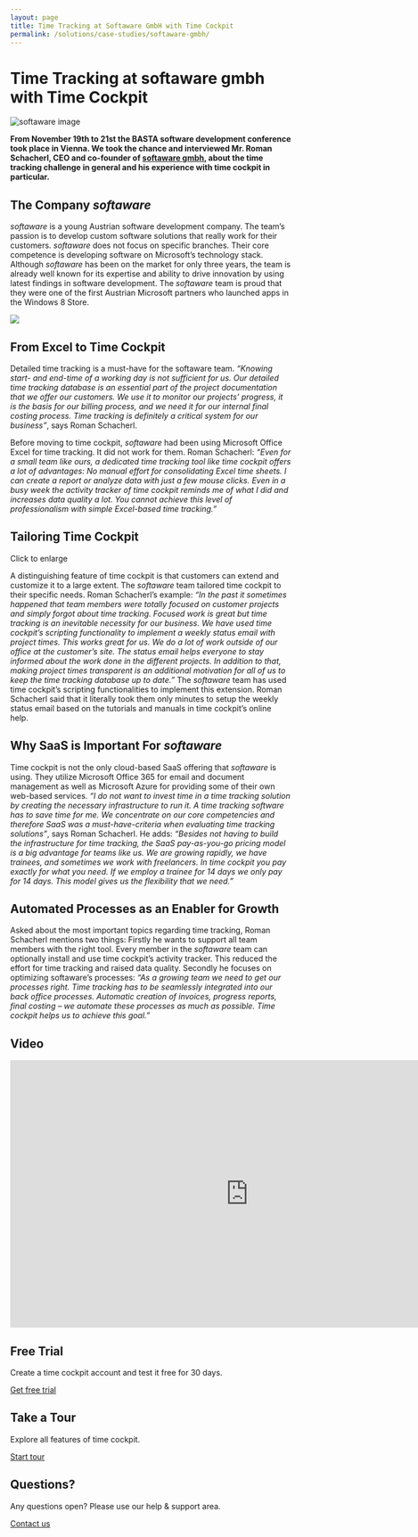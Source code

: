 ```yaml
---
layout: page
title: Time Tracking at Softaware GmbH with Time Cockpit
permalink: /solutions/case-studies/softaware-gmbh/
---
```


<h1 xmlns="http://www.w3.org/1999/xhtml">Time Tracking at softaware gmbh with Time Cockpit</h1><p xmlns="http://www.w3.org/1999/xhtml">
  <img src="{{site.baseurl}}images/customer_solutions/case-studies/softaware/softaware_team.jpg" title="softaware image" />
</p><p xmlns="http://www.w3.org/1999/xhtml">
  <strong>From November 19th to 21st the BASTA software development conference took place in Vienna. We took the chance and interviewed Mr. Roman Schacherl, CEO and co-founder of <a href="http://www.softaware.at" title="Homepage of softaware" target="_blank">softaware gmbh</a>, about the time tracking challenge in general and his experience with time cockpit in particular.</strong>
</p><h2 xmlns="http://www.w3.org/1999/xhtml">The Company <em>softaware</em></h2><p xmlns="http://www.w3.org/1999/xhtml">
  <em>softaware</em> is a young Austrian software development company. The team’s passion is to develop custom software solutions that really work for their customers. <em>softaware</em> does not focus on specific branches. Their core competence is developing software on Microsoft’s technology stack. Although <em>softaware</em> has been on the market for only three years, the team is already well known for its expertise and ability to drive innovation by using latest findings in software development. The <em>softaware</em> team is proud that they were one of the first Austrian Microsoft partners who launched apps in the Windows 8 Store.</p><p class="floatRight" xmlns="http://www.w3.org/1999/xhtml">
  <img src="{{site.baseurl}}images/customer_solutions/case-studies/softaware/tc_laptop.png?mw=319" />
</p><h2 xmlns="http://www.w3.org/1999/xhtml">From Excel to Time Cockpit</h2><p xmlns="http://www.w3.org/1999/xhtml">Detailed time tracking is a must-have for the softaware team. <em>“Knowing start- and end-time of a working day is not sufficient for us. Our detailed time tracking database is an essential part of the project documentation that we offer our customers. We use it to monitor our projects’ progress, it is the basis for our billing process, and we need it for our internal final costing process. Time tracking is definitely a critical system for our business”</em>, says Roman Schacherl.</p><p xmlns="http://www.w3.org/1999/xhtml">Before moving to time cockpit, <em>softaware</em> had been using Microsoft Office Excel for time tracking. It did not work for them. Roman Schacherl: <em>“Even for a small team like ours, a dedicated time tracking tool like time cockpit offers a lot of advantages: No manual effort for consolidating Excel time sheets. I can create a report or analyze data with just a few mouse clicks. Even in a busy week the activity tracker of time cockpit reminds me of what I did and increases data quality a lot. You cannot achieve this level of professionalism with simple Excel-based time tracking.”</em></p><h2 xmlns="http://www.w3.org/1999/xhtml">Tailoring Time Cockpit</h2><p class="floatRight" xmlns="http://www.w3.org/1999/xhtml">
  <f:function name="Composite.Media.ImageGallery.Slimbox2" xmlns:f="http://www.composite.net/ns/function/1.0">
    <f:param name="MediaImage" value="MediaArchive:4d0e8e52-e538-4203-baf6-5d237555d51b" xmlns:f="http://www.composite.net/ns/function/1.0" />
    <f:param name="ThumbnailMaxWidth" value="319" xmlns:f="http://www.composite.net/ns/function/1.0" />
  </f:function> Click to enlarge</p><p xmlns="http://www.w3.org/1999/xhtml">A distinguishing feature of time cockpit is that customers can extend and customize it to a large extent. The <em>softaware</em> team tailored time cockpit to their specific needs. Roman Schacherl’s example: <em>“In the past it sometimes happened that team members were totally focused on customer projects and simply forgot about time tracking. Focused work is great but time tracking is an inevitable necessity for our business. We have used time cockpit’s scripting functionality to implement a weekly status email with project times. This works great for us. We do a lot of work outside of our office at the customer’s site. The status email helps everyone to stay informed about the work done in the different projects. In addition to that, making project times transparent is an additional motivation for all of us to keep the time tracking database up to date.”</em> The <em>softaware</em> team has used time cockpit’s scripting functionalities to implement this extension. Roman Schacherl said that it literally took them only minutes to setup the weekly status email based on the tutorials and manuals in time cockpit’s online help.</p><h2 xmlns="http://www.w3.org/1999/xhtml">Why SaaS is Important For <em>softaware</em></h2><p xmlns="http://www.w3.org/1999/xhtml">Time cockpit is not the only cloud-based SaaS offering that <em>softaware</em> is using. They utilize Microsoft Office 365 for email and document management as well as Microsoft Azure for providing some of their own web-based services. <em>“I do not want to invest time in a time tracking solution by creating the necessary infrastructure to run it. A time tracking software has to save time for me. We concentrate on our core competencies and therefore SaaS was a must-have-criteria when evaluating time tracking solutions”</em>, says Roman Schacherl. He adds: <em>“Besides not having to build the infrastructure for time tracking, the SaaS pay-as-you-go pricing model is a big advantage for teams like us. We are growing rapidly, we have trainees, and sometimes we work with freelancers. In time cockpit you pay exactly for what you need. If we employ a trainee for 14 days we only pay for 14 days. This model gives us the flexibility that we need.”</em></p><h2 xmlns="http://www.w3.org/1999/xhtml">Automated Processes as an Enabler for Growth</h2><p xmlns="http://www.w3.org/1999/xhtml">Asked about the most important topics regarding time tracking, Roman Schacherl mentions two things: Firstly he wants to support all team members with the right tool. Every member in the <em>softaware</em> team can optionally install and use time cockpit’s activity tracker. This reduced the effort for time tracking and raised data quality. Secondly he focuses on optimizing softaware’s processes: <em>“As a growing team we need to get our processes right. Time tracking has to be seamlessly integrated into our back office processes. Automatic creation of invoices, progress reports, final costing – we automate these processes as much as possible. Time cockpit helps us to achieve this goal.”</em></p><h2 xmlns="http://www.w3.org/1999/xhtml">Video</h2><iframe width="853" height="480" src="https://www.youtube.com/embed/jjO779G5fMk?rel=0" frameborder="0" allowfullscreen="allowfullscreen" xmlns="http://www.w3.org/1999/xhtml"></iframe><div class="row" xmlns="http://www.w3.org/1999/xhtml">
  <div class="fourcol innercol">
    <div class="overviewItem" onclick="document.location.href='{{site.baseurl}}/create-trial-account/';">
      <h2>Free Trial</h2>
      <p>Create a time cockpit account and test it free for 30 days.</p>
      <p>
        <a href="{{site.baseurl}}/create-trial-account/">Get free trial</a>
      </p>
    </div>
  </div>
  <div class="fourcol innercol">
    <div class="overviewItem" onclick="document.location.href='/page(dd1d1c45-0a0d-4e22-9b1b-305b316875a8)';">
      <h2>Take a Tour</h2>
      <p>Explore all features of time cockpit.</p>
      <p>
        <a href="/page(dd1d1c45-0a0d-4e22-9b1b-305b316875a8)">Start tour</a>
      </p>
    </div>
  </div>
  <div class="fourcol last innercol">
    <div class="overviewItem" onclick="document.location.href='{{site.baseurl}}/hilfe-support/kontakt/';">
      <h2>Questions?</h2>
      <p>Any questions open? Please use our help &amp; support area.</p>
      <p>
        <a href="{{site.baseurl}}/hilfe-support/kontakt/">Contact us</a>
      </p>
    </div>
  </div>
</div>